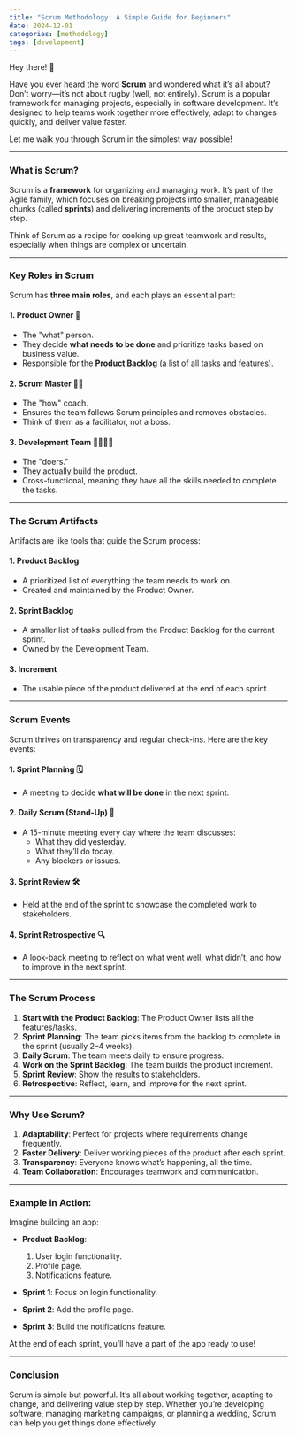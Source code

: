 ```yaml
---
title: "Scrum Methodology: A Simple Guide for Beginners"
date: 2024-12-01
categories: [methodology]
tags: [development]
---
```


Hey there! 👋  

Have you ever heard the word **Scrum** and wondered what it’s all about? Don’t worry—it’s not about rugby (well, not entirely). Scrum is a popular framework for managing projects, especially in software development. It’s designed to help teams work together more effectively, adapt to changes quickly, and deliver value faster.  

Let me walk you through Scrum in the simplest way possible!  

---

### **What is Scrum?**  
Scrum is a **framework** for organizing and managing work. It’s part of the Agile family, which focuses on breaking projects into smaller, manageable chunks (called **sprints**) and delivering increments of the product step by step.  

Think of Scrum as a recipe for cooking up great teamwork and results, especially when things are complex or uncertain.  

---

### **Key Roles in Scrum**  

Scrum has **three main roles**, and each plays an essential part:  

#### 1. **Product Owner** 🧠  
- The "what" person.  
- They decide **what needs to be done** and prioritize tasks based on business value.  
- Responsible for the **Product Backlog** (a list of all tasks and features).  

#### 2. **Scrum Master** 🧑‍🏫  
- The "how" coach.  
- Ensures the team follows Scrum principles and removes obstacles.  
- Think of them as a facilitator, not a boss.  

#### 3. **Development Team** 👩‍💻👨‍💻  
- The "doers."  
- They actually build the product.  
- Cross-functional, meaning they have all the skills needed to complete the tasks.  

---

### **The Scrum Artifacts**  

Artifacts are like tools that guide the Scrum process:  

#### 1. **Product Backlog**  
- A prioritized list of everything the team needs to work on.  
- Created and maintained by the Product Owner.  

#### 2. **Sprint Backlog**  
- A smaller list of tasks pulled from the Product Backlog for the current sprint.  
- Owned by the Development Team.  

#### 3. **Increment**  
- The usable piece of the product delivered at the end of each sprint.  

---

### **Scrum Events**  

Scrum thrives on transparency and regular check-ins. Here are the key events:  

#### 1. **Sprint Planning** 🗓️  
- A meeting to decide **what will be done** in the next sprint.  

#### 2. **Daily Scrum** (Stand-Up) 📅  
- A 15-minute meeting every day where the team discusses:  
  - What they did yesterday.  
  - What they’ll do today.  
  - Any blockers or issues.  

#### 3. **Sprint Review** 🛠️  
- Held at the end of the sprint to showcase the completed work to stakeholders.  

#### 4. **Sprint Retrospective** 🔍  
- A look-back meeting to reflect on what went well, what didn’t, and how to improve in the next sprint.  

---

### **The Scrum Process**  

1. **Start with the Product Backlog**: The Product Owner lists all the features/tasks.  
2. **Sprint Planning**: The team picks items from the backlog to complete in the sprint (usually 2–4 weeks).  
3. **Daily Scrum**: The team meets daily to ensure progress.  
4. **Work on the Sprint Backlog**: The team builds the product increment.  
5. **Sprint Review**: Show the results to stakeholders.  
6. **Retrospective**: Reflect, learn, and improve for the next sprint.  

---

### **Why Use Scrum?**  

1. **Adaptability**: Perfect for projects where requirements change frequently.  
2. **Faster Delivery**: Deliver working pieces of the product after each sprint.  
3. **Transparency**: Everyone knows what’s happening, all the time.  
4. **Team Collaboration**: Encourages teamwork and communication.  

---

### **Example in Action**:  

Imagine building an app:  

- **Product Backlog**:  
  1. User login functionality.  
  2. Profile page.  
  3. Notifications feature.  

- **Sprint 1**: Focus on login functionality.  
- **Sprint 2**: Add the profile page.  
- **Sprint 3**: Build the notifications feature.  

At the end of each sprint, you’ll have a part of the app ready to use!  

---

### **Conclusion**  

Scrum is simple but powerful. It’s all about working together, adapting to change, and delivering value step by step. Whether you’re developing software, managing marketing campaigns, or planning a wedding, Scrum can help you get things done effectively.  
